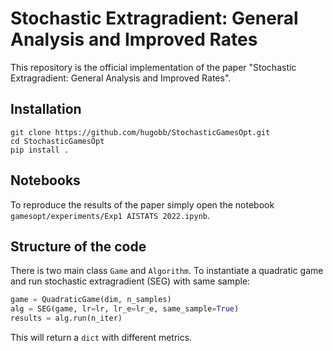 # Stochastic Extragradient:  General Analysis and Improved Rates

This repository is the official implementation of the paper "Stochastic Extragradient:  General Analysis and Improved Rates".

## Installation

```
git clone https://github.com/hugobb/StochasticGamesOpt.git
cd StochasticGamesOpt
pip install .
```



## Notebooks
To reproduce the results of the paper simply open the notebook `gamesopt/experiments/Exp1 AISTATS 2022.ipynb`.

## Structure of the code
There is two main class `Game` and `Algorithm`.
To instantiate a quadratic game and run stochastic extragradient (SEG) with same sample:
```python
game = QuadraticGame(dim, n_samples)
alg = SEG(game, lr=lr, lr_e=lr_e, same_sample=True)
results = alg.run(n_iter)
```
This will return a `dict` with different metrics.
